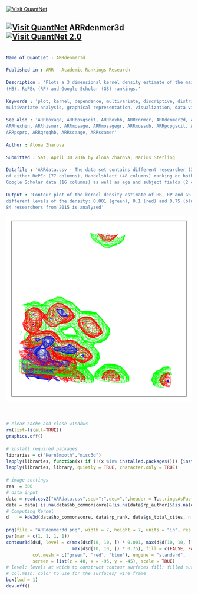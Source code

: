 
[<img src="https://github.com/QuantLet/Styleguide-and-Validation-procedure/blob/master/pictures/banner.png" alt="Visit QuantNet">](http://quantlet.de/index.php?p=info)

## [<img src="https://github.com/QuantLet/Styleguide-and-Validation-procedure/blob/master/pictures/qloqo.png" alt="Visit QuantNet">](http://quantlet.de/) **ARRdenmer3d** [<img src="https://github.com/QuantLet/Styleguide-and-Validation-procedure/blob/master/pictures/QN2.png" width="60" alt="Visit QuantNet 2.0">](http://quantlet.de/d3/ia)


```yaml

Name of QuantLet : ARRdenmer3d

Published in : ARR - Academic Rankings Research

Description : 'Plots a 3 dimensional kernel density estimate of the main scores of Handelsblatt 
(HB), RePEc (RP) and Google Scholar (GS) rankings.'

Keywords : 'plot, kernel, dependence, multivariate, discriptive, distribution,
multivariate analysis, graphical representation, visualization, data visualization, analysis, discriptive methods'

See also : 'ARRboxage, ARRboxgscit, ARRboxhb, ARRcormer, ARRdenmer2d, ARRhexage, ARRhexcit, 
ARRhexhin, ARRhismer, ARRmosage, ARRmosagegr, ARRmossub, ARRpcpgscit, ARRpcphb, ARRpcpmer, 
ARRpcprp, ARRqrqqhb, ARRscaage, ARRscamer'

Author : Alona Zharova

Submitted : Sat, April 30 2016 by Alona Zharova, Marius Sterling

Datafile : 'ARRdata.csv - The data set contains different researcher (3218 rows) 
of either RePEc (77 columns), Handelsblatt (48 columns) ranking or both and their 
Google Scholar data (16 columns) as well as age and subject fields (2 columns)'

Output : 'Contour plot of the kernel density estimate of HB, RP and GS at three
different levels of the density: 0.001 (green), 0.1 (red) and 0.75 (blue). Here the data of
84 researchers from 2015 is analyzed'

```

![Picture1](ARRdenmer3d.png)


```r


# clear cache and close windows
rm(list=ls(all=TRUE))
graphics.off()

# install required packages
libraries = c("KernSmooth","misc3d")
lapply(libraries, function(x) if (!(x %in% installed.packages())) {install.packages(x)})
lapply(libraries, library, quietly = TRUE, character.only = TRUE)

# image settings
res  = 300
# data input
data = read.csv2("ARRdata.csv",sep=";",dec=",",header = T,stringsAsFactors = FALSE)
data = data[!is.na(data$hb_commonscore)&!is.na(data$rp_author)&!is.na(data$gs_author),]
# Computing Kernel
d    = kde3d(data$hb_commonscore, data$rp_rank, data$gs_total_cites, n = 30)

png(file = "ARRdenmer3d.png", width = 7, height = 7, units = "in", res = res)
par(mar = c(1, 1, 1, 1))
contour3d(d$d, level = c(max(d$d[10, 10, ]) * 0.001, max(d$d[10, 10, ]) * 0.1, 
                         max(d$d[10, 10, ]) * 0.75), fill = c(FALSE, FALSE, TRUE),
          col.mesh = c("green", "red", "blue"), engine = "standard", 
          screen = list(z = 40, x = -95, y = -45), scale = TRUE)
# level: levels at which to construct contour surfaces fill: filled surfaces
# col.mesh: color to use for the surfaces/ wire frame
box(lwd = 1)
dev.off() 

```
